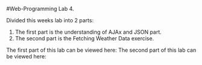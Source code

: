 #Web-Programming Lab 4.

Divided this weeks lab into 2 parts:
1. The first part is the understanding of AJAx and JSON part.
2. The second part is the Fetching Weather Data exercise.

The first part of this lab can be viewed here:
The second part of this lab can be viewed here:

